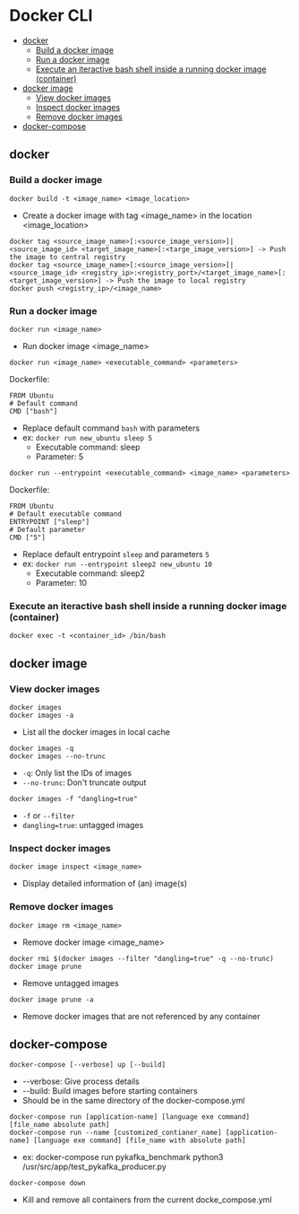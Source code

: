 # Docker CLI
- [docker](https://github.com/Ariel-Yu/knowledge-bases/blob/master/docker/docker-cli.md#docker)
  - [Build a docker image](https://github.com/Ariel-Yu/knowledge-bases/blob/master/docker/docker-cli.md#build-a-docker-image)
  - [Run a docker image](https://github.com/Ariel-Yu/knowledge-bases/blob/master/docker/docker-cli.md#run-a-docker-image)
  - [Execute an iteractive bash shell inside a running docker image (container)](https://github.com/Ariel-Yu/knowledge-bases/blob/master/docker/docker-cli.md#execute-an-iteractive-bash-shell-inside-a-running-docker-image-container)
- [docker image](https://github.com/Ariel-Yu/knowledge-bases/blob/master/docker/docker-cli.md#docker-image)
  - [View docker images](https://github.com/Ariel-Yu/knowledge-bases/blob/master/docker/docker-cli.md#view-docker-images)
  - [Inspect docker images](https://github.com/Ariel-Yu/knowledge-bases/blob/master/docker/docker-cli.md#inspect-docker-images)
  - [Remove docker images](https://github.com/Ariel-Yu/knowledge-bases/blob/master/docker/docker-cli.md#remove-docker-images)
- [docker-compose](https://github.com/Ariel-Yu/knowledge-bases/blob/master/docker/docker-cli.md#docker-compose)

## docker

### Build a docker image
```
docker build -t <image_name> <image_location>
```
- Create a docker image with tag <image_name> in the location <image_location>

```
docker tag <source_image_name>[:<source_image_version>]|<source_image_id> <target_image_name>[:<targe_image_version>] -> Push the image to central registry
docker tag <source_image_name>[:<source_image_version>]|<source_image_id> <registry_ip>:<registry_port>/<target_image_name>[:<target_image_version>] -> Push the image to local registry
docker push <registry_ip>/<image_name>
```

### Run a docker image
```
docker run <image_name>
```
- Run docker image <image_name>

```
docker run <image_name> <executable_command> <parameters>
```

Dockerfile:
```
FROM Ubuntu
# Default command
CMD ["bash"]
```
- Replace default command `bash` with parameters
- ex: `docker run new_ubuntu sleep 5`
  - Executable command: sleep
  - Parameter: 5

```
docker run --entrypoint <executable_command> <image_name> <parameters>
```

Dockerfile:
```
FROM Ubuntu
# Default executable command
ENTRYPOINT ["sleep"]
# Default parameter
CMD ["5"]
```
- Replace default entrypoint `sleep` and parameters `5`
- ex: `docker run --entrypoint sleep2 new_ubuntu 10`
  - Executable command: sleep2
  - Parameter: 10

### Execute an iteractive bash shell inside a running docker image (container)
```
docker exec -t <container_id> /bin/bash
```

## docker image

### View docker images
```
docker images
docker images -a
```
- List all the docker images in local cache

```
docker images -q
docker images --no-trunc
```
- `-q`: Only list the IDs of images
- `--no-trunc`: Don't truncate output

```
docker images -f "dangling=true"
```
- `-f` or `--filter`
- `dangling=true`: untagged images

### Inspect docker images
```
docker image inspect <image_name>
```
- Display detailed information of (an) image(s)

### Remove docker images
```
docker image rm <image_name>
```
- Remove docker image <image_name>

```
docker rmi $(docker images --filter "dangling=true" -q --no-trunc)
docker image prune
```
- Remove untagged images

```
docker image prune -a
```
- Remove docker images that are not referenced by any container

## docker-compose
```
docker-compose [--verbose] up [--build]
```
- --verbose: Give process details
- --build: Build images before starting containers
- Should be in the same directory of the docker-compose.yml

```
docker-compose run [application-name] [language exe command] [file_name absolute path]
docker-compose run --name [customized_contianer_name] [application-name] [language exe command] [file_name with absolute path]
```
- ex: docker-compose run pykafka_benchmark python3 /usr/src/app/test_pykafka_producer.py

```
docker-compose down
```
- Kill and remove all containers from the current docke_compose.yml
